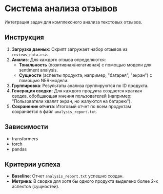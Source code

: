 # Система анализа отзывов

Интеграция задач для комплексного анализа текстовых отзывов.

## Инструкция

1.  **Загрузка данных**: Скрипт загружает набор отзывов из `reviews_data.csv`.
2.  **Анализ**: Для каждого отзыва определяются:
    *   **Тональность** (позитивная/негативная) с помощью модели для sentiment analysis.
    *   **Сущности** (аспекты продукта, например, "батарея", "экран") с помощью NER-модели.
3.  **Группировка**: Результаты анализа группируются по ID продукта.
4.  **Генерация сводки**: Для каждого продукта создается краткая сводка, обобщающая мнения пользователей (например: "Пользователи хвалят экран, но жалуются на батарею").
5.  **Сохранение отчета**: Итоговый отчет по всем продуктам сохраняется в файл `analysis_report.txt`.

## Зависимости

- transformers
- torch
- pandas

## Критерии успеха

- **Baseline**: Отчет `analysis_report.txt` успешно создан.
- **Метрика**: В сводке для хотя бы одного продукта выделено более 2-х аспектов (сущностей).
